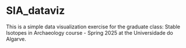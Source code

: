 # SIA_dataviz
This is a simple data visualization exercise for the graduate class: Stable Isotopes in Archaeology course - Spring 2025 at the Universidade do Algarve. 
